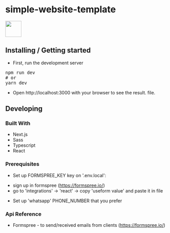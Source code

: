# simple-website-template

[<img height="50px" src="https://media0.giphy.com/media/5ABGt7KDXJ62zg7oI0/giphy.gif?cid=790b761123aba84c737efe59273d3d75b3dbaef458bf13a4&rid=giphy.gif&ct=s" />](https://mini-ecommerce-nine.vercel.app/)

## Installing / Getting started

* First, run the development server
<pre>npm run dev
# or
yarn dev</pre>
* Open http://localhost:3000 with your browser to see the result. file.

## Developing

### Built With

* Next.js
* Sass
* Typescript
* React

### Prerequisites

* Set up FORMSPREE_KEY key on '.env.local':
- sign up in formspree (https://formspree.io/)
- go to 'integrations' -> 'react' -> copy 'useform value' and paste it in file

* Set up 'whatsapp' PHONE_NUMBER that you prefer

### Api Reference

* Formspree - to send/received emails from clients (https://formspree.io/)

